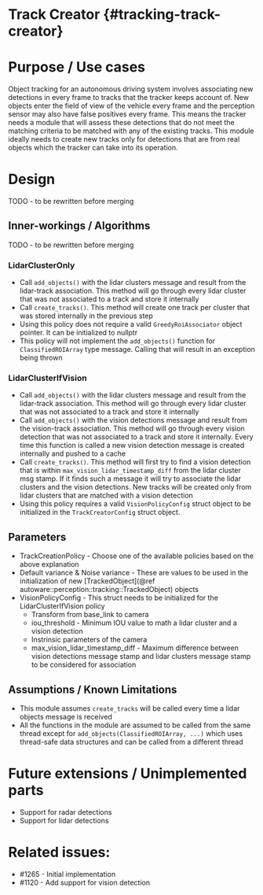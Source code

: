 Track Creator {#tracking-track-creator}
===================

# Purpose / Use cases

Object tracking for an autonomous driving system involves associating new detections in every frame to tracks that the tracker keeps account of. New objects enter the field of view of the vehicle every frame and the perception sensor may also have false positives every frame. This means the tracker needs a module that will assess these detections that do not meet the matching criteria to be matched with any of the existing tracks. This module ideally needs to create new tracks only for detections that are from real objects which the tracker can take into its operation. 

# Design

TODO - to be rewritten before merging

## Inner-workings / Algorithms

TODO - to be rewritten before merging

### LidarClusterOnly  
- Call `add_objects()` with the lidar clusters message and result from the lidar-track association. This method will go through every lidar cluster that was not associated to a track and store it internally  
- Call `create_tracks()`. This method will create one track per cluster that was stored internally in the previous step  
- Using this policy does not require a valid `GreedyRoiAssociator` object pointer. It can be initialized to nullptr
- This policy will not implement the `add_objects()` function for `ClassifiedROIArray` type message. Calling that will result in an exception being thrown

### LidarClusterIfVision
- Call `add_objects()` with the lidar clusters message and result from the lidar-track association. This method will go through every lidar cluster that was not associated to a track and store it internally  
- Call `add_objects()` with the vision detections message and result from the vision-track association. This method will go through every vision detection that was not associated to a track and store it internally. Every time this function is called a new vision detection message is created internally and pushed to a cache 
- Call `create_tracks()`. This method will first try to find a vision detection that is within `max_vision_lidar_timestamp_diff` from the lidar cluster msg stamp. If it finds such a message it will try to associate the lidar clusters and the vision detections. New tracks will be created only from lidar clusters that are matched with a vision detection
- Using this policy requires a valid `VisionPolicyConfig` struct object to be initialized in the `TrackCreatorConfig` struct object. 

## Parameters
- TrackCreationPolicy - Choose one of the available policies based on the above explanation
- Default variance & Noise variance - These are values to be used in the initialization of new [TrackedObject](@ref autoware::perception::tracking::TrackedObject) objects
- VisionPolicyConfig - This struct needs to be initialized for the LidarClusterIfVision policy
  - Transform from base_link to camera
  - iou_threshold - Minimum IOU value to math a lidar cluster and a vision detection
  - Instrinsic parameters of the camera
  - max_vision_lidar_timestamp_diff - Maximum difference between vision detections message stamp and lidar clusters message stamp to be considered for association

## Assumptions / Known Limitations
- This module assumes `create_tracks` will be called every time a lidar objects message is received
- All the functions in the module are assumed to be called from the same thread except for `add_objects(ClassifiedROIArray, ...)` which uses thread-safe data structures and can be called from a different thread 

# Future extensions / Unimplemented parts
- Support for radar detections
- Support for lidar detections

# Related issues:
- #1265 - Initial implementation
- #1120 - Add support for vision detection

